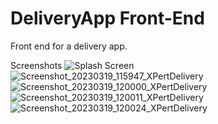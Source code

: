 # DeliveryApp Front-End
Front end for a delivery app.

Screenshots
![Splash Screen](https://user-images.githubusercontent.com/128277524/226158361-f827c55d-d399-4360-bb00-e477cf46acb5.jpg)
![Screenshot_20230319_115947_XPertDelivery](https://user-images.githubusercontent.com/128277524/226158364-672ad1df-be25-44e0-bcb3-266bf554a4c5.jpg)
![Screenshot_20230319_120000_XPertDelivery](https://user-images.githubusercontent.com/128277524/226158366-fbf89824-9d9b-435a-a7f1-833b93917ec0.jpg)
![Screenshot_20230319_120011_XPertDelivery](https://user-images.githubusercontent.com/128277524/226158355-509a408f-4cb5-44fd-a092-301d19827276.jpg)
![Screenshot_20230319_120024_XPertDelivery](https://user-images.githubusercontent.com/128277524/226158357-509c2abe-6ac3-4293-b84f-5aaa9fef4f22.jpg)


